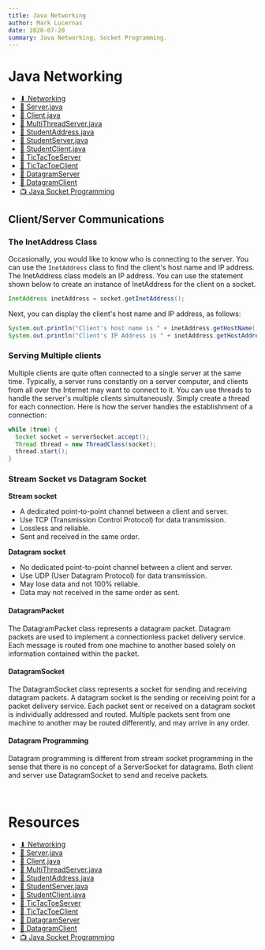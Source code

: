 ```yaml
---
title: Java Networking
author: Mark Lucernas
date: 2020-07-20
summary: Java Networking, Socket Programming.
---
```



# Java Networking

- [⬇ Networking](file:../../../../../../../files/summer-2020/CISC-191/week-6/networking.ppt)
- [📄 Server.java](https://liveexample.pearsoncmg.com/html/Server.html)
- [📄 Client.java](https://liveexample.pearsoncmg.com/html/Client.html)
- [📄 MultiThreadServer.java](https://liveexample.pearsoncmg.com/html/MultiThreadServer.html)
- [📄 StudentAddress.java](https://liveexample.pearsoncmg.com/html/StudentAddress.html)
- [📄 StudentServer.java](https://liveexample.pearsoncmg.com/html/StudentServer.html)
- [📄 StudentClient.java](https://liveexample.pearsoncmg.com/html/StudentClient.html)
- [📄 TicTacToeServer](https://liveexample.pearsoncmg.com/html/TicTacToeServer.html)
- [📄 TicTacToeClient](https://liveexample.pearsoncmg.com/html/TicTacToeClient.html)
- [📄 DatagramServer](https://liveexample.pearsoncmg.com/html/DatagramServer.html)
- [📄 DatagramClient](https://liveexample.pearsoncmg.com/html/DatagramClient.html)
- [📺 Java Socket Programming](https://www.youtube.com/watch?v=-xKgxqG411c)

## Client/Server Communications

### The InetAddress Class

Occasionally, you would like to know who is connecting to the server. You can
use the `InetAddress` class to find the client's host name and IP address. The
InetAddress class models an IP address. You can use the statement shown below to
create an instance of InetAddress for the client on a socket.

```java
InetAddress inetAddress = socket.getInetAddress();
```

Next, you can display the client's host name and IP address, as follows:

```java
System.out.println("Client's host name is " + inetAddress.getHostName());
System.out.println("Client's IP Address is " + inetAddress.getHostAddress());
```

### Serving Multiple clients

Multiple clients are quite often connected to a single server at the same time.
Typically, a server runs constantly on a server computer, and clients from all
over the Internet may want to connect to it. You can use threads to handle the
server's multiple clients simultaneously. Simply create a thread for each
connection. Here is how the server handles the establishment of a connection:

```java
while (true) {
  Socket socket = serverSocket.accept();
  Thread thread = new ThreadClass(socket);
  thread.start();
}
```

### Stream Socket vs Datagram Socket

<a name="stream-socket-term">**Stream socket**</a>

  - A dedicated point-to-point channel between a client and server.
  - Use TCP (Transmission Control Protocol) for data transmission.
  - Lossless and reliable.
  - Sent and received in the same order.


<a name="datagram-socket-term">**Datagram socket**</a>

  - No dedicated point-to-point channel between a client and server.
  - Use UDP (User Datagram Protocol) for data transmission.
  - May lose data and not 100% reliable.
  - Data may not received in the same order as sent.


#### DatagramPacket

The DatagramPacket class represents a datagram packet. Datagram packets are used
to implement a connectionless packet delivery service. Each message is routed
from one machine to another based solely on information contained within the
packet.

#### DatagramSocket

The DatagramSocket class represents a socket for sending and receiving datagram
packets. A datagram socket is the sending or receiving point for a packet
delivery service. Each packet sent or received on a datagram socket is
individually addressed and routed. Multiple packets sent from one machine to
another may be routed differently, and may arrive in any order.

#### Datagram Programming

Datagram programming is different from stream socket programming in the sense
that there is no concept of a ServerSocket for datagrams. Both client and server
use DatagramSocket to send and receive packets.


<br>

# Resources

- [⬇ Networking](file:../../../../../../../files/summer-2020/CISC-191/week-6/networking.ppt)
- [📄 Server.java](https://liveexample.pearsoncmg.com/html/Server.html)
- [📄 Client.java](https://liveexample.pearsoncmg.com/html/Client.html)
- [📄 MultiThreadServer.java](https://liveexample.pearsoncmg.com/html/MultiThreadServer.html)
- [📄 StudentAddress.java](https://liveexample.pearsoncmg.com/html/StudentAddress.html)
- [📄 StudentServer.java](https://liveexample.pearsoncmg.com/html/StudentServer.html)
- [📄 StudentClient.java](https://liveexample.pearsoncmg.com/html/StudentClient.html)
- [📄 TicTacToeServer](https://liveexample.pearsoncmg.com/html/TicTacToeServer.html)
- [📄 TicTacToeClient](https://liveexample.pearsoncmg.com/html/TicTacToeClient.html)
- [📄 DatagramServer](https://liveexample.pearsoncmg.com/html/DatagramServer.html)
- [📄 DatagramClient](https://liveexample.pearsoncmg.com/html/DatagramClient.html)
- [📺 Java Socket Programming](https://www.youtube.com/watch?v=-xKgxqG411c)

